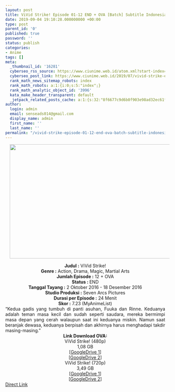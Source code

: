```yaml
---
layout: post
title: ViVid Strike! Episode 01-12 END + OVA [Batch] Subtitle Indonesia
date: 2019-09-04 19:10:28.000000000 +00:00
type: post
parent_id: '0'
published: true
password: ''
status: publish
categories:
- Anime
tags: []
meta:
  _thumbnail_id: '16281'
  cyberseo_rss_source: https://www.ciunime.web.id/atom.xml?start-index=3601&max-results=150
  cyberseo_post_link: https://www.ciunime.web.id/2019/07/vivid-strike-episode-01-12-end-ova.html
  rank_math_news_sitemap_robots: index
  rank_math_robots: a:1:{i:0;s:5:"index";}
  rank_math_analytic_object_id: '3996'
  kata_make_header_transparent: default
  _jetpack_related_posts_cache: a:1:{s:32:"8f6677c9d6b0f903e98ad32ec61f8deb";a:2:{s:7:"expires";i:1655540170;s:7:"payload";a:0:{}}}
author:
  login: admin
  email: senseads014@gmail.com
  display_name: admin
  first_name: ''
  last_name: ''
permalink: "/vivid-strike-episode-01-12-end-ova-batch-subtitle-indonesia/"
---
```

<div class="separator" style="clear: both; text-align: center;"><a href="https://1.bp.blogspot.com/-vaSWjXo7qpM/XTchmzwCm1I/AAAAAAAAceU/IGWsK4xJtaYHQHmBxm76NmrZsf_cbRmfACLcBGAs/s1600/ViVid%2BStrike%2521.jpeg" imageanchor="1" style="margin-left: 1em; margin-right: 1em;"><img border="0" data-original-height="720" data-original-width="1280" height="360" src="{{ site.baseurl }}/assets/2019/09/ViVid%2BStrike%2521.jpeg" width="640" /></a></div>
<p>
<div style="text-align: center;"><b>Judul</b><b><b> </b>:</b> ViVid Strike!</div>
<div style="text-align: center;"><b><b>Genre :</b></b> Action, Drama, Magic, Martial Arts</div>
<div style="text-align: center;"><b>Jumlah Episode :</b> 12 + OVA<br /><b>Status :&nbsp;</b>END<br /><b>Tanggal Tayang :</b> 2 Oktober 2016 - 18 Desember 2016<br /><b>Studio Produksi :</b> Seven Arcs Pictures<br /><b>Durasi per Episode :</b> 24 Menit</div>
<div style="text-align: center;"><b>Skor :</b> 7.23 (MyAnimeList)</div>
<div style="text-align: center;"></div>
<div style="text-align: justify;"><span class="isi">“Kedua gadis yang tumbuh di panti asuhan, Fuuka dan Rinne. Keduanya adalah teman masa kecil dan sudah seperti saudara, mereka bermimpi masa depan yang cerah walaupun saat ini keduanya miskin. Namun saat beranjak dewasa, keduanya berpisah dan akhirnya harus menghadapi takdir masing-masing.”</span></div>
<div style="text-align: justify;"></div>
<div style="text-align: justify;"></div>
<div style="text-align: center;"><b>Link Download </b><b>OVA:</b></div>
<div style="text-align: center;">ViVid Strike! (480p)</div>
<div style="text-align: center;">
<div style="text-align: center;">
<div style="text-align: center;">1,08 GB</div>
<div style="text-align: center;">[<a href="https://drive.google.com/file/d/1O2ibAQ3flYZv6Qd0anTtwN23gJsKPUCi/view" target="_blank" rel="noopener">GoogleDrive 1</a>]<br />[<a href="https://drive.google.com/file/d/1aS6hUtG_w3OkGZZZ4Eo9VEG95hivI54P/view" target="_blank" rel="noopener">GoogleDrive 2</a>]
<div style="text-align: center;">ViVid Strike! (720p)</div>
<div style="text-align: center;">3,49 GB</div>
<div style="text-align: center;">[<a href="https://drive.google.com/file/d/1FnFnpiziIP9dVCgEKUbpR1IIjMaMFEDt/view" target="_blank" rel="noopener">GoogleDrive 1</a>]<br />[<a href="https://drive.google.com/file/d/1zCY2dr-Mm3ONuk1vvSz34cK-4rEZTf7G/view" target="_blank" rel="noopener">GoogleDrive 2</a>]</div>
</div>
</div>
</div>
<link rel="stylesheet" href="https://cdnjs.cloudflare.com/ajax/libs/font-awesome/4.7.0/css/font-awesome.min.css" />
<div class="divbtn"> <a href="https://handymansurrender.com/fihup8buzv?key=94550f7ce39444073321dde3b8782f97" class="btn"><i class="fa fa-download"></i> Direct Link</a> </div>
